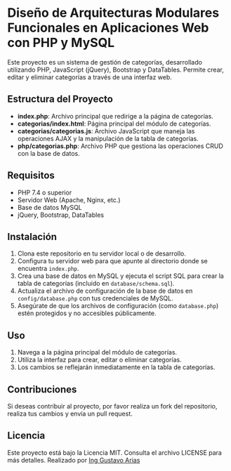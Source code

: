 # Diseño de Arquitecturas Modulares Funcionales en Aplicaciones Web con PHP y MySQL

Este proyecto es un sistema de gestión de categorías, desarrollado utilizando PHP, JavaScript (jQuery), Bootstrap y DataTables. Permite crear, editar y eliminar categorías a través de una interfaz web.

## Estructura del Proyecto

- **index.php**: Archivo principal que redirige a la página de categorías.
- **categorias/index.html**: Página principal del módulo de categorías.
- **categorias/categorias.js**: Archivo JavaScript que maneja las operaciones AJAX y la manipulación de la tabla de categorías.
- **php/categorias.php**: Archivo PHP que gestiona las operaciones CRUD con la base de datos.

## Requisitos

- PHP 7.4 o superior
- Servidor Web (Apache, Nginx, etc.)
- Base de datos MySQL
- jQuery, Bootstrap, DataTables

## Instalación

1. Clona este repositorio en tu servidor local o de desarrollo.
2. Configura tu servidor web para que apunte al directorio donde se encuentra `index.php`.
3. Crea una base de datos en MySQL y ejecuta el script SQL para crear la tabla de categorías (incluido en `database/schema.sql`).
4. Actualiza el archivo de configuración de la base de datos en `config/database.php` con tus credenciales de MySQL.
5. Asegúrate de que los archivos de configuración (como `database.php`) estén protegidos y no accesibles públicamente.

## Uso

1. Navega a la página principal del módulo de categorías.
2. Utiliza la interfaz para crear, editar o eliminar categorías.
3. Los cambios se reflejarán inmediatamente en la tabla de categorías.

## Contribuciones

Si deseas contribuir al proyecto, por favor realiza un fork del repositorio, realiza tus cambios y envía un pull request.

## Licencia

Este proyecto está bajo la Licencia MIT. Consulta el archivo LICENSE para más detalles.
Realizado por <a href="mailto:tabindev@gmail.com">Ing Gustavo Arias </a>
